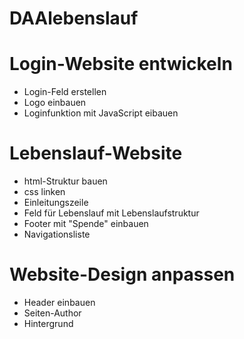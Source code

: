 # DAAlebenslauf

# Login-Website entwickeln <work in progress>
  - Login-Feld erstellen <done>
  - Logo einbauen <done>
  - Loginfunktion mit JavaScript eibauen <work in progress> 

# Lebenslauf-Website <done>
  - html-Struktur bauen <done>
  - css linken <done>
  - Einleitungszeile <done>
  - Feld für Lebenslauf mit Lebenslaufstruktur <done>
  - Footer mit "Spende" einbauen <done>
  - Navigationsliste <done>

# Website-Design anpassen <done>
  - Header einbauen <done>
  - Seiten-Author <done>
  - Hintergrund <done>
